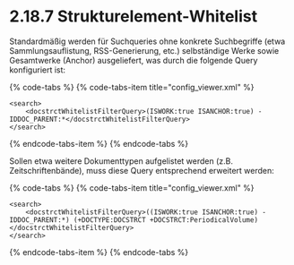 # 2.18.7 Strukturelement-Whitelist

Standardmäßig werden für Suchqueries ohne konkrete Suchbegriffe \(etwa Sammlungsauflistung, RSS-Generierung, etc.\) selbständige Werke sowie Gesamtwerke \(Anchor\) ausgeliefert, was durch die folgende Query konfiguriert ist:

{% code-tabs %}
{% code-tabs-item title="config\_viewer.xml" %}
```markup
<search>
    <docstrctWhitelistFilterQuery>(ISWORK:true ISANCHOR:true) -IDDOC_PARENT:*</docstrctWhitelistFilterQuery>
</search>
```
{% endcode-tabs-item %}
{% endcode-tabs %}

Sollen etwa weitere Dokumenttypen aufgelistet werden \(z.B. Zeitschriftenbände\), muss diese Query entsprechend erweitert werden:

{% code-tabs %}
{% code-tabs-item title="config\_viewer.xml" %}
```markup
<search>
    <docstrctWhitelistFilterQuery>((ISWORK:true ISANCHOR:true) -IDDOC_PARENT:*) (+DOCTYPE:DOCSTRCT +DOCSTRCT:PeriodicalVolume)</docstrctWhitelistFilterQuery>
</search>
```
{% endcode-tabs-item %}
{% endcode-tabs %}

